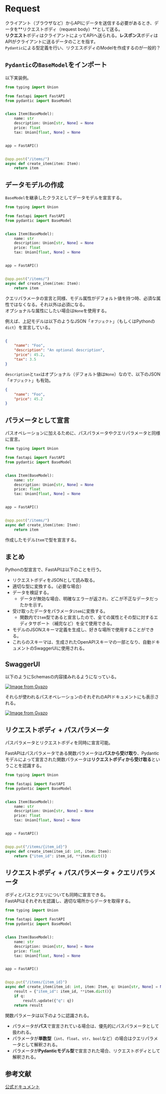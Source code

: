 # Request
クライアント（ブラウザなど）からAPIにデータを送信する必要があるとき、データを**リクエストボディ（request body）**として送る。<br />
**リクエスト**ボディはクライアントによってAPIへ送られる。**レスポンス**ボディはAPIがクライアントに送るデータのことを指す。<br />
`Pydantic`による型定義を行い、リクエスボディのModelを作成するのが一般的？<br />



## `Pydantic`の`BaseModel`をインポート
以下実装例。<br />

```python
from typing import Union

from fastapi import FastAPI
from pydantic import BaseModel


class Item(BaseModel):
    name: str
    description: Union[str, None] = None
    price: float
    tax: Union[float, None] = None


app = FastAPI()


@app.post("/items/")
async def create_item(item: Item):
    return item

```

## データモデルの作成
`BaseModel`を継承したクラスとしてデータモデルを宣言する。<br />

```python
from typing import Union

from fastapi import FastAPI
from pydantic import BaseModel


class Item(BaseModel):
    name: str
    description: Union[str, None] = None
    price: float
    tax: Union[float, None] = None


app = FastAPI()


@app.post("/items/")
async def create_item(item: Item):
    return item

```

クエリパラメータの宣言と同様、モデル属性がデフォルト値を持つ時、必須な属性ではなくなる。それ以外は必須になる。<br />
オプショナルな属性にしたい場合は`None`を使用する。<br />


例えば、上記モデルは以下のようなJSON「`オブジェクト`」（もしくはPythonの`dict`）を宣言している。<br />

```JSON

{
    "name": "Foo",
    "description": "An optional description",
    "price": 45.2,
    "tax": 3.5
}

```
`description`と`tax`はオプショナル（デフォルト値は`None`）なので、以下のJSON「`オブジェクト`」も有効。<br />

```JSON
{
    "name": "Foo",
    "price": 45.2
}
```

## パラメータとして宣言
パスオペレーションに加えるために、パスパラメータやクエリパラメータと同様に宣言。<br />

```python
from typing import Union

from fastapi import FastAPI
from pydantic import BaseModel


class Item(BaseModel):
    name: str
    description: Union[str, None] = None
    price: float
    tax: Union[float, None] = None


app = FastAPI()


@app.post("/items/")
async def create_item(item: Item):
    return item

```

作成したモデル`Item`で型を宣言する。<br />


## まとめ
Pythonの型宣言で、FastAPIは以下のことを行う。<br />


- リクエストボディをJSONとして読み取る。
- 適切な型に変換する。（必要な場合）
- データを検証する。
    - データが無効な場合、明確なエラーが返され、どこが不正なデータだったかを示す。
- 受け取ったデータをパラメータ`item`に変換する。
    - 関数内で`Item`型であると宣言したので、全ての属性とその型に対するエディタサポート（補完など）を全て使用できる。
- モデルのJSONスキーマ定義を生成し、好きな場所で使用することができる。
- これらのスキーマは、生成されたOpenAPIスキーマの一部となり、自動ドキュメントのSwaggerUIに使用される。


## SwaggerUI
以下のようにSchemasの内容揉みれるようになっている。<br />

[![Image from Gyazo](https://i.gyazo.com/ab00fccf8dd9d6fa9740957b81e1196d.png)](https://gyazo.com/ab00fccf8dd9d6fa9740957b81e1196d)<br />


それらが使われるパスオペレーションのそれぞれのAPIドキュメントにも表示される。<br />

[![Image from Gyazo](https://i.gyazo.com/ddadcee466f66924178ddfb6519e96b4.png)](https://gyazo.com/ddadcee466f66924178ddfb6519e96b4)<br />


## リクエストボディ + パスパラメータ
パスパラメータとリクエストボディを同時に宣言可能。<br />

FastAPIはパスパラメータである関数パラメータは**パスから受け取り**、Pydanticモデルによって宣言された関数パラメータは**リクエストボディから受け取る**ということを認識する。<br />

```python
from typing import Union

from fastapi import FastAPI
from pydantic import BaseModel


class Item(BaseModel):
    name: str
    description: Union[str, None] = None
    price: float
    tax: Union[float, None] = None


app = FastAPI()


@app.put("/items/{item_id}")
async def create_item(item_id: int, item: Item):
    return {"item_id": item_id, **item.dict()}

```

## リクエストボディ + パスパラメータ + クエリパラメータ
ボディとパスとクエリについても同時に宣言できる。<br />
FastAPIはそれぞれを認識し、適切な場所からデータを取得する。<br />


```python
from typing import Union

from fastapi import FastAPI
from pydantic import BaseModel


class Item(BaseModel):
    name: str
    description: Union[str, None] = None
    price: float
    tax: Union[float, None] = None


app = FastAPI()


@app.put("/items/{item_id}")
async def create_item(item_id: int, item: Item, q: Union[str, None] = None):
    result = {"item_id": item_id, **item.dict()}
    if q:
        result.update({"q": q})
    return result

```

関数パラメータは以下のように認識される。<br />

- パラメータが**パス**で宣言されている場合は、優先的にパスパラメータとして扱われる。
- パラメータが**単数型**（`int`、`float`、`str`、`bool`など）の場合はクエリパラメータとして解釈される。
- パラメータが**Pydanticモデル型**で宣言された場合、リクエストボディとして解釈される。　


## 参考文献
[公式ドキュメント](https://fastapi.tiangolo.com/ja/tutorial/body/)
